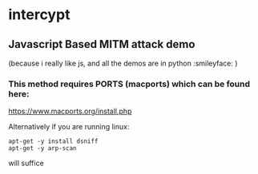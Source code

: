 # intercypt
## Javascript Based MITM attack demo
(because i really like js, and all the demos are in python :smileyface: )

### This method requires PORTS (macports) which can be found here:
https://www.macports.org/install.php

Alternatively if you are running linux:
```
apt-get -y install dsniff
apt-get -y arp-scan
```
will suffice



